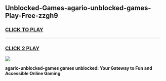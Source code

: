 
## Unblocked-Games-agario-unblocked-games-Play-Free-zzgh9
<h3>
<a href="https://premium76.site?title=agario-unblocked-games&ref=15A">CLICK TO PLAY</a></h3>
<hr>

<h3>
<a href="https://premium76.site?title=agario-unblocked-games&ref=15A">CLICK 2 PLAY</a>
  
</h3>

<a href="https://premium76.site?title=agario-unblocked-games&ref=15A"><img src="https://clearcache.store/games.png"></a>


**agario-unblocked-games games unblocked: Your Gateway to Fun and Accessible Online Gaming**

